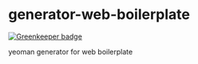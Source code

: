 generator-web-boilerplate
=========================

[![Greenkeeper badge](https://badges.greenkeeper.io/soenkekluth/generator-web-boilerplate.svg)](https://greenkeeper.io/)

yeoman generator for web boilerplate
